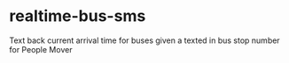 realtime-bus-sms
================

Text back current arrival time for buses given a texted in bus stop number for People Mover
